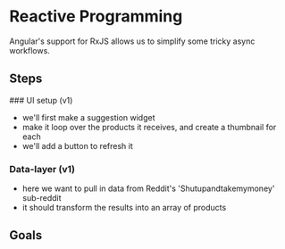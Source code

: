 # Reactive Programming

Angular's support for RxJS allows us to simplify some tricky async workflows.

## Steps

### UI setup (v1)

- we'll first make a suggestion widget
- make it loop over the products it receives, and create a thumbnail for each
- we'll add a button to refresh it

### Data-layer (v1)

- here we want to pull in data from Reddit's 'Shutupandtakemymoney' sub-reddit
- it should transform the results into an array of products





## Goals
